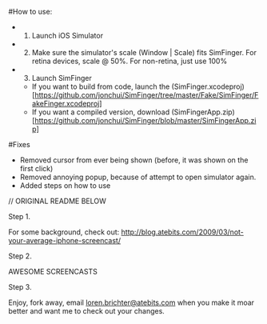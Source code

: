#How to use:
- 1) Launch iOS Simulator
- 2) Make sure the simulator's scale (Window | Scale) fits SimFinger. For retina devices, scale @ 50%. For non-retina, just use 100% 
- 3) Launch SimFinger
  - If you want to build from code, launch the (SimFinger.xcodeproj)[https://github.com/jonchui/SimFinger/tree/master/Fake/SimFinger/FakeFinger.xcodeproj]
  - If you want a compiled version, download (SimFingerApp.zip)[https://github.com/jonchui/SimFinger/blob/master/SimFingerApp.zip]

#Fixes
- Removed cursor from ever being shown (before, it was shown on the first click)
- Removed annoying popup, because of attempt to open simulator again.
- Added steps on how to use

// ORIGINAL README BELOW

Step 1.

For some background, check out:
http://blog.atebits.com/2009/03/not-your-average-iphone-screencast/

Step 2.

AWESOME SCREENCASTS

Step 3.

Enjoy, fork away, email loren.brichter@atebits.com when you make it moar better and want me to check out your changes.
